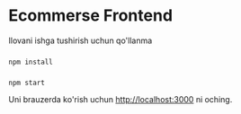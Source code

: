 # Ecommerse Frontend
<p>Ilovani ishga tushirish uchun qo'llanma</p>

###
`npm install`

###
`npm start`

Uni brauzerda ko'rish uchun [http://localhost:3000](http://localhost:3000) ni
oching.